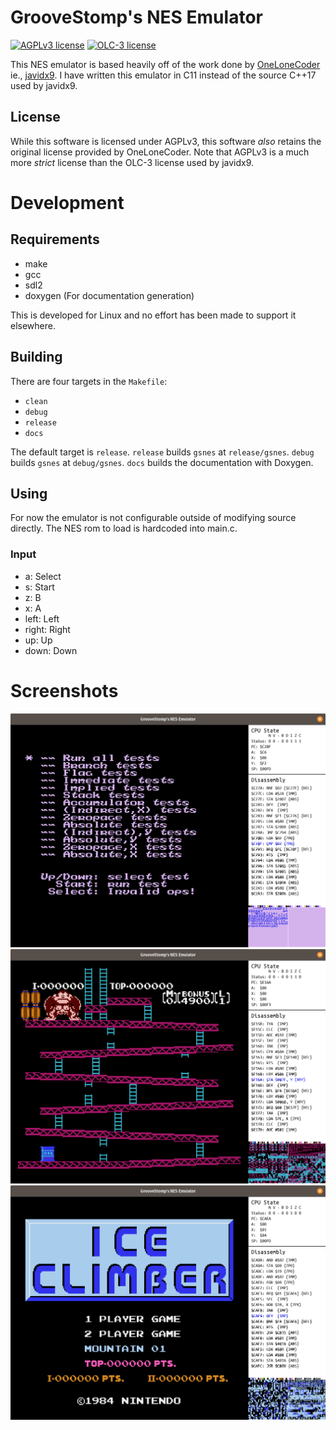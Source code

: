 # GrooveStomp's NES Emulator
[![AGPLv3 license](https://img.shields.io/badge/License-AGPLv3-blue.svg)](https://raw.githubusercontent.com/GrooveStomp/gsnes/master/LICENSE) [![OLC-3 license](https://img.shields.io/badge/License-OLC&dash;3-blue.svg)](https://raw.githubusercontent.com/GrooveStomp/gsnes/master/LICENSE-OLC-3)

This NES emulator is based heavily off of the work done by [OneLoneCoder](https://github.com/OneLoneCoder/olcNES) ie., [javidx9](https://www.youtube.com/watch?v=F8kx56OZQhg).
I have written this emulator in C11 instead of the source C++17 used by javidx9.

## License
While this software is licensed under AGPLv3, this software _also_ retains the original license provided by OneLoneCoder.
Note that AGPLv3 is a much more _strict_ license than the OLC-3 license used by javidx9.

# Development
## Requirements
- make
- gcc
- sdl2
- doxygen (For documentation generation)

This is developed for Linux and no effort has been made to support it elsewhere.

## Building
There are four targets in the `Makefile`:
- `clean`
- `debug`
- `release`
- `docs`

The default target is `release`.
`release` builds `gsnes` at `release/gsnes`.
`debug` builds `gsnes` at `debug/gsnes`.
`docs` builds the documentation with Doxygen.

## Using
For now the emulator is not configurable outside of modifying source directly. The NES rom to load is hardcoded into main.c.

### Input
- a: Select
- s: Start
- z: B
- x: A
- left: Left
- right: Right
- up: Up
- down: Down

# Screenshots
![NES Test](/docs/screenshots/gsnes-2019-12-03.01.png?raw=true "NES Test")
![Donkey Kong](/docs/screenshots/gsnes-2019-12-03.06.png?raw=true "Donkey Kong")
![Ice Climber](/docs/screenshots/gsnes-2019-12-03.07.png?raw=true "Ice Climber")